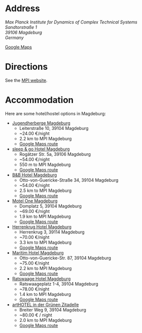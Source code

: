 <!--
.. title: Venue
.. slug: venue
.. date: 2022-03-02 16:09:53 UTC+01:00
.. tags:
.. category:
.. link:
.. description:
.. type: text
-->

# Address

<address>
Max Planck Institute for Dynamics of Complex Technical Systems<br>
Sandtorstraße 1<br>
39106 Magdeburg<br>
Germany<br>
</address>

[Google Maps](https://goo.gl/maps/3LsQQtq4GFPKoWHK9)

# Directions

See the [MPI website](https://www.mpi-magdeburg.mpg.de/directions).

# Accommodation

Here are some hotel/hostel options in Magdeburg:

- [Jugendherberge Magdeburg](https://magdeburg.jugendherberge.de)
    - Leiterstraße 10, 39104 Magdeburg
    - ~24.00 €/night
    - 2.2 km to MPI Magdeburg
    - [Google Maps route](https://goo.gl/maps/28f7th3UMDR2)
- [sleep & go Hotel Magdeburg](http://www.hotel-sleep-and-go.de)
    - Rogätzer Str. 5a, 39106 Magdeburg
    - ~54.00 €/night
    - 550 m to MPI Magdeburg
    - [Google Maps route](https://goo.gl/maps/GW5MThuw9pt)
- [B&B Hotel Magdeburg](https://www.hotelbb.de/de/magdeburg)
    - Otto-von-Guericke-Straße 34, 39104 Magdeburg
    - ~54.00 €/night
    - 2.5 km to MPI Magdeburg
    - [Google Maps route](https://goo.gl/maps/5oAePs5FSYM2)
- [Motel One Magdeburg](http://www.motel-one.com/de/hotels/magdeburg/hotel-magdeburg/)
    - Domplatz 5, 39104 Magdeburg
    - ~69.00 €/night
    - 1.9 km to MPI Magdeburg
    - [Google Maps route](https://goo.gl/maps/aVGVoz2Xd7C2)
- [Herrenkrug Hotel Magdeburg](http://www.herrenkrug.de/)
    - Herrenkrug 3, 39114 Magdeburg
    - ~70.00 €/night
    - 3.3 km to MPI Magdeburg
    - [Google Maps route](https://goo.gl/maps/zHAHJrYwrdK2)
- [Maritim Hotel Magdeburg](https://www.maritim.de/de/hotels/deutschland/hotel-magdeburg)
    - Otto-von-Guericke-Str. 87, 39104 Magdeburg
    - ~75.00 €/night
    - 2.2 km to MPI Magdeburg
    - [Google Maps route](https://goo.gl/maps/U7xuBAhbdFq)
- [Ratswaage Hotel Magdeburg](http://www.ratswaage.de)
    - Ratswaageplatz 1-4, 39104 Magdeburg
    - ~78.00 €/night
    - 1.4 km to MPI Magdeburg
    - [Google Maps route](https://goo.gl/maps/JomCmtUgbX42)
- [artHOTEL in der Grünen Zitadelle](http://arthotel-magdeburg.de/)
    - Breiter Weg 9, 39104 Magdeburg
    - ~80.00 € / night
    - 2.0 km to MPI Magdeburg
    - [Google Maps route](https://goo.gl/maps/V6sJV8JLE722)
